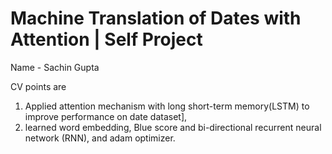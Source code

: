 # Machine Translation of Dates with Attention  | Self Project
Name - Sachin Gupta

CV points are

1. Applied attention mechanism with long short-term memory(LSTM) to improve performance on date dataset],
2. learned word embedding, Blue score and bi-directional recurrent neural network (RNN), and adam optimizer. 
